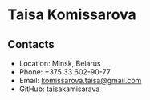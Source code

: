 # Taisa Komissarova

## Contacts

- Location: Minsk, Belarus
- Phone: +375 33 602-90-77
- Email: komissarova.taisa@gmail.com
- GitHub: taisakamisarava
